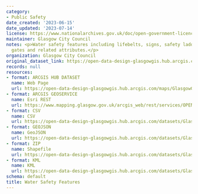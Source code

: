 ```yaml
---
category:
- Public Safety
date_created: '2023-06-15'
date_updated: '2023-07-14'
license: https://www.nationalarchives.gov.uk/doc/open-government-licence/version/3/
maintainer: Glasgow City Council
notes: <p>Water safety features including lifebelts, signs, safety ladders, poles,
  gates and related attributes.</p>
organization: Glasgow City Council
original_dataset_link: https://open-data-design-glasgowgis.hub.arcgis.com/maps/GlasgowGIS::water-safety-features
records: null
resources:
- format: ARCGIS HUB DATASET
  name: Web Page
  url: https://open-data-design-glasgowgis.hub.arcgis.com/maps/GlasgowGIS::water-safety-features
- format: ARCGIS GEOSERVICE
  name: Esri REST
  url: https://www.mapping.glasgow.gov.uk/arcgis_web/rest/services/OPEN_DATA/Water_Safety_Features/MapServer/0
- format: CSV
  name: CSV
  url: https://open-data-design-glasgowgis.hub.arcgis.com/datasets/GlasgowGIS::water-safety-features.csv?outSR=%7B%22latestWkid%22%3A27700%2C%22wkid%22%3A27700%7D
- format: GEOJSON
  name: GeoJSON
  url: https://open-data-design-glasgowgis.hub.arcgis.com/datasets/GlasgowGIS::water-safety-features.geojson?outSR=%7B%22latestWkid%22%3A27700%2C%22wkid%22%3A27700%7D
- format: ZIP
  name: Shapefile
  url: https://open-data-design-glasgowgis.hub.arcgis.com/datasets/GlasgowGIS::water-safety-features.zip?outSR=%7B%22latestWkid%22%3A27700%2C%22wkid%22%3A27700%7D
- format: KML
  name: KML
  url: https://open-data-design-glasgowgis.hub.arcgis.com/datasets/GlasgowGIS::water-safety-features.kml?outSR=%7B%22latestWkid%22%3A27700%2C%22wkid%22%3A27700%7D
schema: default
title: Water Safety Features
---
```

